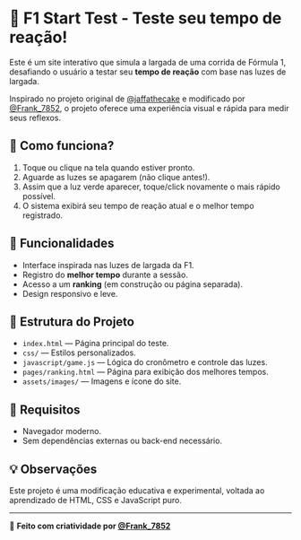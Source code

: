 # 🏁 F1 Start Test - Teste seu tempo de reação!

Este é um site interativo que simula a largada de uma corrida de Fórmula 1, desafiando o usuário a testar seu **tempo de reação** com base nas luzes de largada.  

Inspirado no projeto original de [@jaffathecake](https://x.com/jaffathecake) e modificado por [@Frank_7852](https://github.com/Frank7852), o projeto oferece uma experiência visual e rápida para medir seus reflexos.

## 🚦 Como funciona?

1. Toque ou clique na tela quando estiver pronto.
2. Aguarde as luzes se apagarem (não clique antes!).
3. Assim que a luz verde aparecer, toque/click novamente o mais rápido possível.
4. O sistema exibirá seu tempo de reação atual e o melhor tempo registrado.

## 📄 Funcionalidades

- Interface inspirada nas luzes de largada da F1.
- Registro do **melhor tempo** durante a sessão.
- Acesso a um **ranking** (em construção ou página separada).
- Design responsivo e leve.

## 📁 Estrutura do Projeto

- `index.html` — Página principal do teste.
- `css/` — Estilos personalizados.
- `javascript/game.js` — Lógica do cronômetro e controle das luzes.
- `pages/ranking.html` — Página para exibição dos melhores tempos.
- `assets/images/` — Imagens e ícone do site.

## 🚧 Requisitos

- Navegador moderno.
- Sem dependências externas ou back-end necessário.

## 💡 Observações

Este projeto é uma modificação educativa e experimental, voltada ao aprendizado de HTML, CSS e JavaScript puro.

---

🔧 **Feito com criatividade por [@Frank_7852](https://github.com/Frank7852)**
